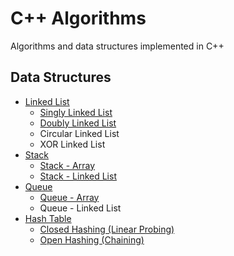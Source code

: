 # C++ Algorithms
Algorithms and data structures implemented in C++
## Data Structures
- [Linked List](./data_structure/linkedlist/)
  + [Singly Linked List](./data_structure/linkedlist/singly/SinglyLinkedList.hpp)
  + [Doubly Linked List](./data_structure/linkedlist/doubly/DoublyLinkedList.hpp)
  + Circular Linked List
  + XOR Linked List
- [Stack](./data_structure/stack/)
  + [Stack - Array](./data_structure/stack/StackArray.hpp)
  + [Stack - Linked List](./data_structure/stack/StackLinkedList.hpp)
- [Queue](./data_structure/queue)
  + [Queue - Array](./data_structure/queue/QueueArray.hpp)
  + Queue - Linked List
- [Hash Table](./data_structure/hash_table/)
  + [Closed Hashing (Linear Probing)](./data_structure/hash_table/closed_hashing.hpp)
  + [Open Hashing (Chaining)](./data_structure/hash_table/closed_hashing.hpp)